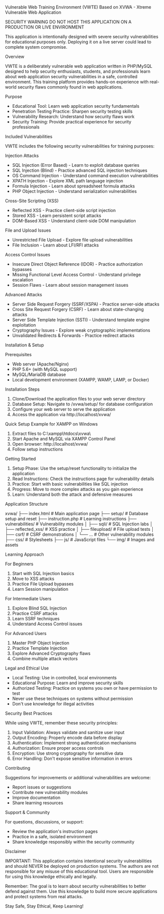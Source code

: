 Vulnerable Web Training Environment (VWTE)
Based on XVWA - Xtreme Vulnerable Web Application

SECURITY WARNING
DO NOT HOST THIS APPLICATION ON A PRODUCTION OR LIVE ENVIRONMENT

This application is intentionally designed with severe security vulnerabilities for educational purposes only. Deploying it on a live server could lead to complete system compromise.

Overview

VWTE is a deliberately vulnerable web application written in PHP/MySQL designed to help security enthusiasts, students, and professionals learn about web application security vulnerabilities in a safe, controlled environment. This training platform provides hands-on experience with real-world security flaws commonly found in web applications.

Purpose

- Educational Tool: Learn web application security fundamentals
- Penetration Testing Practice: Sharpen security testing skills
- Vulnerability Research: Understand how security flaws work
- Security Training: Provide practical experience for security professionals

Included Vulnerabilities

VWTE includes the following security vulnerabilities for training purposes:

Injection Attacks
- SQL Injection (Error Based) - Learn to exploit database queries
- SQL Injection (Blind) - Practice advanced SQL injection techniques
- OS Command Injection - Understand command execution vulnerabilities
- XPATH Injection - Explore XML path language injection
- Formula Injection - Learn about spreadsheet formula attacks
- PHP Object Injection - Understand serialization vulnerabilities

Cross-Site Scripting (XSS)
- Reflected XSS - Practice client-side script injection
- Stored XSS - Learn persistent script attacks
- DOM-Based XSS - Understand client-side DOM manipulation

File and Upload Issues
- Unrestricted File Upload - Explore file upload vulnerabilities
- File Inclusion - Learn about LFI/RFI attacks

Access Control Issues
- Insecure Direct Object Reference (IDOR) - Practice authorization bypasses
- Missing Functional Level Access Control - Understand privilege escalation
- Session Flaws - Learn about session management issues

Advanced Attacks
- Server Side Request Forgery (SSRF/XSPA) - Practice server-side attacks
- Cross Site Request Forgery (CSRF) - Learn about state-changing attacks
- Server Side Template Injection (SSTI) - Understand template engine exploitation
- Cryptography Issues - Explore weak cryptographic implementations
- Unvalidated Redirects & Forwards - Practice redirect attacks

Installation & Setup

Prerequisites
- Web server (Apache/Nginx)
- PHP 5.6+ (with MySQL support)
- MySQL/MariaDB database
- Local development environment (XAMPP, WAMP, LAMP, or Docker)

Installation Steps

1. Clone/Download the application files to your web server directory
2. Database Setup: Navigate to /xvwa/setup/ for database configuration
3. Configure your web server to serve the application
4. Access the application via http://localhost/xvwa/

Quick Setup
Example for XAMPP on Windows
1. Extract files to C:\xampp\htdocs\xvwa\
2. Start Apache and MySQL via XAMPP Control Panel
3. Open browser: http://localhost/xvwa/
4. Follow setup instructions

Getting Started

1. Setup Phase: Use the setup/reset functionality to initialize the application
2. Read Instructions: Check the instructions page for vulnerability details
3. Practice: Start with basic vulnerabilities like SQL injection
4. Progress: Move to more complex attacks as you gain experience
5. Learn: Understand both the attack and defensive measures

Application Structure

xvwa/
├── index.html              # Main application page
├── setup/                  # Database setup and reset
├── instruction.php         # Learning instructions
├── vulnerabilities/        # Vulnerability modules
│   ├── sqli/              # SQL Injection labs
│   ├── reflected_xss/     # XSS practice
│   ├── fileupload/        # File upload tests
│   ├── csrf/              # CSRF demonstrations
│   └── ...                # Other vulnerability modules
├── css/                   # Stylesheets
├── js/                    # JavaScript files
└── img/                   # Images and assets

Learning Approach

For Beginners
1. Start with SQL Injection basics
2. Move to XSS attacks
3. Practice File Upload bypasses
4. Learn Session manipulation

For Intermediate Users
1. Explore Blind SQL Injection
2. Practice CSRF attacks
3. Learn SSRF techniques
4. Understand Access Control issues

For Advanced Users
1. Master PHP Object Injection
2. Practice Template Injection
3. Explore Advanced Cryptography flaws
4. Combine multiple attack vectors

Legal and Ethical Use

- Local Testing: Use in controlled, local environments
- Educational Purpose: Learn and improve security skills
- Authorized Testing: Practice on systems you own or have permission to test
- Never use these techniques on systems without permission
- Don't use knowledge for illegal activities

Security Best Practices

While using VWTE, remember these security principles:

1. Input Validation: Always validate and sanitize user input
2. Output Encoding: Properly encode data before display
3. Authentication: Implement strong authentication mechanisms
4. Authorization: Ensure proper access controls
5. Encryption: Use strong cryptography for sensitive data
6. Error Handling: Don't expose sensitive information in errors

Contributing

Suggestions for improvements or additional vulnerabilities are welcome:
- Report issues or suggestions
- Contribute new vulnerability modules
- Improve documentation
- Share learning resources

Support & Community

For questions, discussions, or support:
- Review the application's instruction pages
- Practice in a safe, isolated environment
- Share knowledge responsibly within the security community


Disclaimer

IMPORTANT: This application contains intentional security vulnerabilities and should NEVER be deployed on production systems. The authors are not responsible for any misuse of this educational tool. Users are responsible for using this knowledge ethically and legally.


Remember: The goal is to learn about security vulnerabilities to better defend against them. Use this knowledge to build more secure applications and protect systems from real attacks.

Stay Safe, Stay Ethical, Keep Learning!
